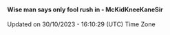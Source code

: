 #### Wise man says only fool rush in - McKidKneeKaneSir
Updated on 30/10/2023 - 16:10:29 (UTC) Time Zone
